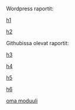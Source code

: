 Wordpress raportit:

[h1](https://pulkkinenjp.wordpress.com/2018/10/31/palvelinten-hallinta-ict4tn022-3002-h1/)

[h2](https://pulkkinenjp.wordpress.com/2018/11/07/palvelinten-hallinta-ict4tn022-3002-h2/)

Githubissa olevat raportit:

[h3](https://github.com/a1704565/salt/blob/master/raportti-h3.md)

[h4](https://github.com/a1704565/salt/blob/master/raportti-h4.md)

[h5](https://github.com/a1704565/salt/blob/master/raportti-h5.md)

[h6](https://github.com/a1704565/salt/blob/master/raportti-h6.md)

[oma moduuli](https://github.com/a1704565/salt/blob/master/raportti-om.md)
